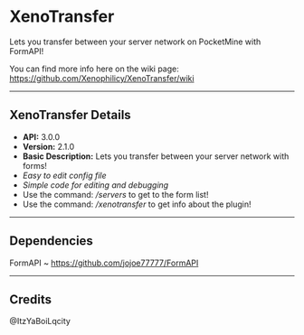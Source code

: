 # XenoTransfer
Lets you transfer between your server network on PocketMine with FormAPI! 

You can find more info here on the wiki page: https://github.com/Xenophilicy/XenoTransfer/wiki
***
## XenoTransfer Details
* **API:** 3.0.0
* **Version:** 2.1.0
* **Basic Description:** Lets you transfer between your server network with forms!
* _Easy to edit config file_
* _Simple code for editing and debugging_
* Use the command: _/servers_ to get to the form list!
* Use the command: _/xenotransfer_ to get info about the plugin!
***
## Dependencies
FormAPI ~ https://github.com/jojoe77777/FormAPI
***
## Credits
@ItzYaBoiLqcity
